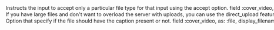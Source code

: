 <Option name="`accept`">

Instructs the input to accept only a particular file type for that input using the `accept` option.

```ruby
field :cover_video, as: :file, accept: "image/*"
```

#### Default

`nil`

#### Possible values

`image/*`, `audio/*`, `doc/*`, or any other types from [the spec](https://developer.mozilla.org/en-US/docs/Web/HTML/Attributes/accept).
</Option>

<Option name="`direct_upload`">

<LicenseReq license="pro" />

If you have large files and don't want to overload the server with uploads, you can use the `direct_upload` feature, which will upload the file directly to your cloud provider.

```ruby
field :cover_video, as: :file, direct_upload: true
```

<!-- @include: ./default_boolean_false.md -->
</Option>

<Option name="`display_filename`">

Option that specify if the file should have the caption present or not.

```ruby
field :cover_video, as: :file, display_filename: false
```

#### Default

`true`

#### Possible values

`true`, `false`
</Option>
